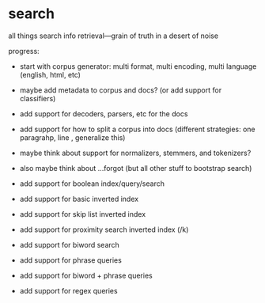 # search
all things search info retrieval—grain of truth in a desert of noise


progress:
- start with corpus generator: multi format, multi encoding, multi language (english, html, etc)
- maybe add metadata to corpus and docs? (or add support for classifiers)
- add support for decoders, parsers, etc for the docs
- add support for how to split a corpus into docs (different strategies: one paragrahp, line , generalize this)

- maybe think about support for normalizers, stemmers, and tokenizers?
- also maybe think about ...forgot (but all other stuff to bootstrap search)

- add support for boolean index/query/search
- add support for basic inverted index
- add support for skip list inverted index
- add support for proximity search inverted index (/k)
- add support for biword search
- add support for phrase queries
- add support for biword + phrase queries
- add support for regex queries